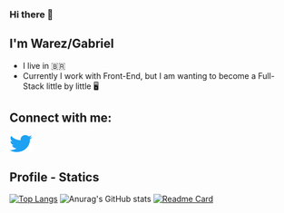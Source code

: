 ### Hi there 👏
## I'm Warez/Gabriel
- I live in :brazil:
- Currently I work with Front-End, but I am wanting to become a Full-Stack little by little 🖥️
## Connect with me:
<a href="https://twitter.com/WarezThe">
  <img height="30" width="40" src="https://raw.githubusercontent.com/devicons/devicon/master/icons/twitter/twitter-original.svg">
</a>

## Profile - Statics
[![Top Langs](https://github-readme-stats.vercel.app/api/top-langs/?username=TheWarez&layout=demo)](https://github.com/TheWarez/TheWarez)
![Anurag's GitHub stats](https://github-readme-stats.vercel.app/api?username=TheWarez&show_icons=true&theme=tokyonight)
[![Readme Card](https://github-readme-stats.vercel.app/api/pin/?username=TheWarez&repo=TheWarez)](https://github.com/TheWarez/TheWarez)
